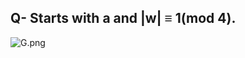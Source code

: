 ## Q- Starts with a and |w| ≡ 1(mod 4).

![G.png](https://github.com/Tan12d/Oracle-Database-Problems/assets/100254217/d49c56fc-a98e-4264-9e67-88c64d16946c)
